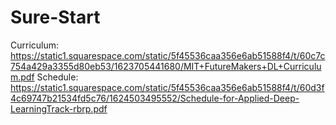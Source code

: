 # Sure-Start
 
Curriculum: https://static1.squarespace.com/static/5f45536caa356e6ab51588f4/t/60c7c754a429a3355d80eb53/1623705441680/MIT+FutureMakers+DL+Curriculum.pdf
Schedule: https://static1.squarespace.com/static/5f45536caa356e6ab51588f4/t/60d3f4c69747b21534fd5c76/1624503495552/Schedule-for-Applied-Deep-LearningTrack-rbrp.pdf

